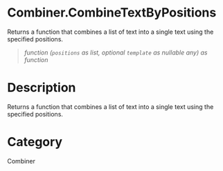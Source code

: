 ﻿# Combiner.CombineTextByPositions
Returns a function that combines a list of text into a single text using the specified positions.
> _function (<code>positions</code> as list, optional <code>template</code> as nullable any) as function_
# Description 
Returns a function that combines a list of text into a single text using the specified positions.

# Category 
Combiner
